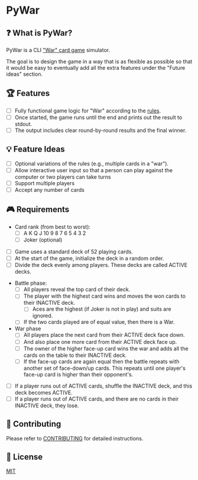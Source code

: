 # PyWar

## ❓ What is PyWar?

PyWar is a CLI ["War" card game](https://en.wikipedia.org/wiki/War_(card_game)) simulator.

The goal is to design the game in a way that is as flexible as possible so that it would be easy to eventually add all the extra features under the "Future ideas" section.

## 🏆 Features

- [ ] Fully functional game logic for "War" according to the [rules](https://en.wikipedia.org/wiki/War_(card_game)#Rules).
- [ ] Once started, the game runs until the end and prints out the result to stdout.
- [ ] The output includes clear round-by-round results and the final winner.

## 💡 Feature Ideas

- [ ] Optional variations of the rules (e.g., multiple cards in a "war").
- [ ] Allow interactive user input so that a person can play against the computer or two players can take turns
- [ ] Support multiple players
- [ ] Accept any number of cards

## 🎮 Requirements

- Card rank (from best to worst):
    - [ ] A K Q J 10 9 8 7 6 5 4 3 2
    - [ ] Joker (optional)

- [ ] Game uses a standard deck of 52 playing cards.
- [ ] At the start of the game, initialize the deck in a random order.
- [ ] Divide the deck evenly among players. These decks are called ACTIVE decks.

- Battle phase:
    - [ ] All players reveal the top card of their deck.
    - [ ] The player with the highest card wins and moves the won cards to their INACTIVE deck.
        - [ ] Aces are the highest (if Joker is not in play) and suits are ignored.
    - [ ] If the two cards played are of equal value, then there is a War.

- War phase
    - [ ] All players place the next card from their ACTIVE deck face down.
    - [ ] And also place one more card from their ACTIVE deck face up.
    - [ ] The owner of the higher face-up card wins the war and adds all the cards on the table to their INACTIVE deck.
    - [ ] If the face-up cards are again equal then the battle repeats with another set of face-down/up cards. This repeats until one player's face-up card is higher than their opponent's.

- [ ] If a player runs out of ACTIVE cards, shuffle the INACTIVE deck, and this deck becomes ACTIVE.
- [ ] If a player runs out of ACTIVE cards, and there are no cards in their INACTIVE deck, they lose.

## 💪 Contributing

Please refer to [CONTRIBUTING](./CONTRIBUTING.md) for detailed instructions.

## 🔑 License

[MIT](./LICENSE)